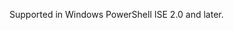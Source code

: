 ---
---
<Token xmlns:xlink="http://www.w3.org/1999/xlink">Supported in Windows PowerShell ISE 2.0 and later.</Token>